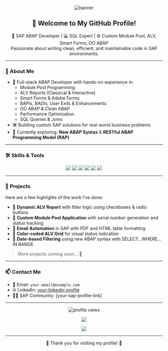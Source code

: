 <!-- Banner Image -->
<p align="center">
  <img src="https://capsule-render.vercel.app/api?type=waving&color=0D9DBB&height=200&section=header&text=Hi%20there!%20I'm%20an%20ABAP%20Developer%20🚀&fontSize=28&fontColor=ffffff" alt="banner"/>
</p>

<h2 align="center">👋 Welcome to My GitHub Profile!</h2>

<p align="center">
  🔧 SAP ABAP Developer | 💻 SQL Expert | ⚙️ Custom Module Pool, ALV, Smart Forms, OO ABAP <br>
  Passionate about writing clean, efficient, and maintainable code in SAP environments.
</p>

---

### 🧠 About Me

- 🎯 Full-stack ABAP Developer with hands-on experience in:
  - Module Pool Programming
  - ALV Reports (Classical & Interactive)
  - Smart Forms & Adobe Forms
  - BAPIs, BADIs, User Exits & Enhancements
  - OO ABAP & Clean ABAP
  - Performance Optimization
  - SQL Queries & Joins
- 🛠️ Building custom SAP solutions for real-world business problems
- 🌱 Currently exploring: **New ABAP Syntax** & **RESTful ABAP Programming Model (RAP)**

---

### 🛠️ Skills & Tools

<p align="center">
  <img src="https://img.shields.io/badge/ABAP-0D9DBB?style=for-the-badge&logo=sap&logoColor=white" />
  <img src="https://img.shields.io/badge/SAP%20UI5-0072C6?style=for-the-badge&logo=sap&logoColor=white" />
  <img src="https://img.shields.io/badge/SQL-003B57?style=for-the-badge&logo=postgresql&logoColor=white" />
  <img src="https://img.shields.io/badge/ALV%20Reports-006699?style=for-the-badge" />
  <img src="https://img.shields.io/badge/Smart%20Forms-555555?style=for-the-badge" />
  <img src="https://img.shields.io/badge/OO%20ABAP-800080?style=for-the-badge&logoColor=white" />
</p>

---

### 📂 Projects

Here are a few highlights of the work I've done:

- 🔸 **Dynamic ALV Report** with filter logic using checkboxes & radio buttons  
- 🔸 **Custom Module Pool Application** with serial number generation and status tracking  
- 🔸 **Email Automation** in SAP with PDF and HTML table formatting  
- 🔸 **Color-coded ALV Grid** for visual status indication  
- 🔸 **Date-based Filtering** using new ABAP syntax with SELECT…WHERE…IN RANGE

> More projects coming soon... 🚧

---

### 📫 Contact Me

- 📧 Email: `your.email@example.com`  
- 🌐 LinkedIn: [your-linkedin-profile](https://www.linkedin.com/in/your-link)  
- 🧑‍💻 SAP Community: [your-sap-profile-link]

---

<p align="center">
  <img src="https://komarev.com/ghpvc/?username=your-github-username&style=flat-square&color=blue" alt="profile views"/>
</p>

<p align="center">
  <img src="https://github-readme-stats.vercel.app/api?username=your-github-username&show_icons=true&theme=radical" />
</p>

<p align="center">
  <img src="https://github-readme-streak-stats.herokuapp.com/?user=your-github-username&theme=radical" />
</p>

---

<p align="center">💙 Thank you for visiting my profile! 💙</p>
